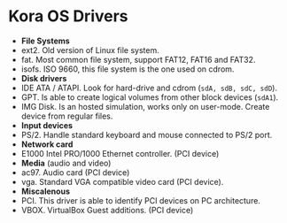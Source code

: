 # Kora OS Drivers


 - **File Systems**
  - ext2. Old version of Linux file system.
  - fat. Most common file system, support FAT12, FAT16 and FAT32.
  - isofs. ISO 9660, this file system is the one used on cdrom.
 - **Disk drivers**
  - IDE ATA / ATAPI. Look for hard-drive and cdrom (`sdA, sdB, sdC, sdD`).
  - GPT. Is able to create logical volumes from other block devices (`sdA1`).
  - IMG Disk. Is an hosted simulation, works only on user-mode. Create device from regular files.
 - **Input devices**
  - PS/2. Handle standard keyboard and mouse connected to PS/2 port.
 - **Network card**
  - E1000 Intel PRO/1000 Ethernet controller. (PCI device)
 - **Media** (audio and video)
  - ac97. Audio card (PCI device)
  - vga. Standard VGA compatible video card (PCI device).
 - **Miscalenous**
  - PCI. This driver is able to identify PCI devices on PC architecture.
  - VBOX. VirtualBox Guest additions. (PCI device)


